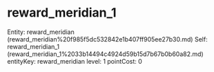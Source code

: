 # reward_meridian_1

Entity: reward_meridian (reward_meridian%20f985f5dc532842e1b407ff905ee27b30.md)
Self: reward_meridian_1 (reward_meridian_1%2033b14494c4924d59b15d7b67b0b60a82.md)
entityKey: reward_meridian
level: 1
pointCost: 0